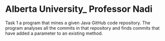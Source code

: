 # Alberta University_ Professor Nadi
Task 1 
a program that mines a given Java GitHub code repository. The program analyses all the commits in that repository and finds commits that have added a parameter to an existing method.

